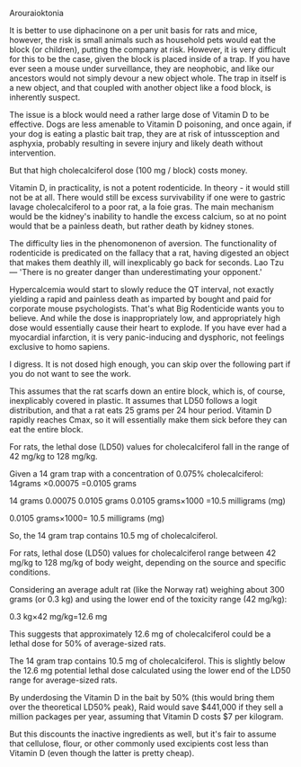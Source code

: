 Arouraioktonia

It is better to use diphacinone on a per unit basis for rats and mice, however, the risk is small animals such as household pets would eat the block (or children), putting the company at risk. However, it is very difficult for this to be the case, given the block is placed inside of a trap. If you have ever seen a mouse under surveillance, they are neophobic, and like our ancestors would not simply devour a new object whole. The trap in itself is a new object, and that coupled with another object like a food block, is inherently suspect.

The issue is a block would need a rather large dose of Vitamin D to be effective. Dogs are less amenable to Vitamin D poisoning, and once again, if your dog is eating a plastic bait trap, they are at risk of intussception and asphyxia, probably resulting in severe injury and likely death without intervention. 

But that high cholecalciferol dose (100 mg / block) costs money. 

Vitamin D, in practicality, is not a potent rodenticide. In theory - it would still not be at all. There would still be excess survivability if one were to gastric lavage
cholecalciferol to a poor rat, a la foie gras. The main mechanism would be the kidney's inability to handle the excess calcium, so at no point would that be a 
painless death, but rather death by kidney stones. 

The difficulty lies in the phenomonenon of aversion. The functionality of rodenticide is predicated
on the fallacy that a rat, having digested an object that makes them deathly ill, will inexplicably go back for seconds. 
Lao Tzu — 'There is no greater danger than underestimating your opponent.'

Hypercalcemia would start to slowly reduce the QT interval, not exactly yielding a rapid and painless death as imparted by bought and paid for corporate mouse psychologists.
That's what Big Rodenticide wants you to believe. And while the dose is inappropriately low, and appropriately high dose would essentially cause their heart to explode. If you have
ever had a myocardial infarction, it is very panic-inducing and dysphoric, not feelings exclusive to homo sapiens. 

I digress. It is not dosed high enough, you can skip over the following part if you do not want to see the work.  

This assumes that the rat scarfs down an entire block, which is, of course, inexplicably covered in plastic. It assumes that LD50 follows a logit distribution, 
and that a rat eats 25 grams per 24 hour period. Vitamin D rapidly reaches Cmax, so it will essentially make them sick before they can eat the entire block. 

For rats, the lethal dose (LD50) values for cholecalciferol fall in the range of 42 mg/kg to 128 mg/kg.

Given a 14 gram trap with a concentration of 0.075% cholecalciferol:
14grams
×0.00075
=0.0105 grams

14 grams
0.00075
0.0105 grams
0.0105 grams×1000
=10.5 milligrams (mg)

0.0105 grams×1000= 10.5 milligrams (mg)

So, the 14 gram trap contains 10.5 mg of cholecalciferol.

For rats, lethal dose (LD50) values for cholecalciferol range between 42 mg/kg to 128 mg/kg of body weight, depending on the source and specific conditions.

Considering an average adult rat (like the Norway rat) weighing about 300 grams (or 0.3 kg) and using the lower end of the toxicity range (42 mg/kg):

0.3 kg×42 mg/kg=12.6 mg

This suggests that approximately 12.6 mg of cholecalciferol could be a lethal dose for 50% of average-sized rats.

The 14 gram trap contains 10.5 mg of cholecalciferol. This is slightly below the 12.6 mg potential lethal dose calculated using the lower 
end of the LD50 range for average-sized rats.


By underdosing the Vitamin D in the bait by 50% (this would bring them over the theoretical LD50% peak), Raid would save $441,000 if they sell a million packages per year, assuming that Vitamin D costs $7 per kilogram. 

But this discounts the inactive ingredients as well, but it's fair to assume that cellulose, flour, or other commonly used excipients cost less than Vitamin D (even though the latter is pretty cheap). 





